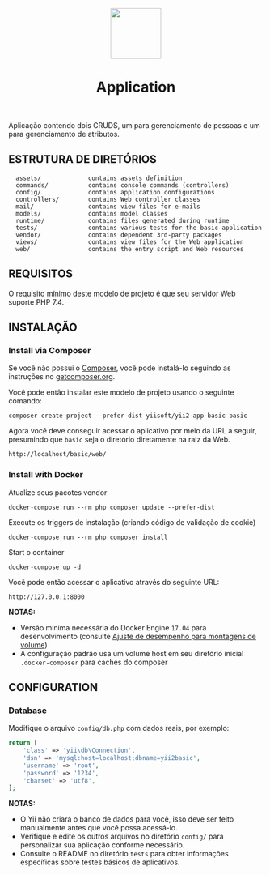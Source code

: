 <p align="center">
    <a href="https://github.com/yiisoft" target="_blank">
        <img src="https://avatars0.githubusercontent.com/u/993323" height="100px">
    </a>
    <h1 align="center">Application</h1>
    <br>
</p>

Aplicação contendo dois CRUDS, um para gerenciamento de pessoas e um para gerenciamento de atributos.

ESTRUTURA DE DIRETÓRIOS
-------------------

      assets/             contains assets definition
      commands/           contains console commands (controllers)
      config/             contains application configurations
      controllers/        contains Web controller classes
      mail/               contains view files for e-mails
      models/             contains model classes
      runtime/            contains files generated during runtime
      tests/              contains various tests for the basic application
      vendor/             contains dependent 3rd-party packages
      views/              contains view files for the Web application
      web/                contains the entry script and Web resources



REQUISITOS
------------

O requisito mínimo deste modelo de projeto é que seu servidor Web suporte PHP 7.4.


INSTALAÇÃO
------------

### Install via Composer

Se você não possui o [Composer](https://getcomposer.org/), você pode instalá-lo seguindo as instruções
no [getcomposer.org](https://getcomposer.org/doc/00-intro.md#installation-nix).


Você pode então instalar este modelo de projeto usando o seguinte comando:

~~~
composer create-project --prefer-dist yiisoft/yii2-app-basic basic
~~~

Agora você deve conseguir acessar o aplicativo por meio da URL a seguir, presumindo que `basic` seja o diretório diretamente na raiz da Web.

~~~
http://localhost/basic/web/
~~~


### Install with Docker


Atualize seus pacotes vendor

    docker-compose run --rm php composer update --prefer-dist
    
Execute os triggers de instalação (criando código de validação de cookie)

    docker-compose run --rm php composer install    
    
Start o container

    docker-compose up -d
    
Você pode então acessar o aplicativo através do seguinte URL:

    http://127.0.0.1:8000

**NOTAS:** 
- Versão mínima necessária do Docker Engine `17.04` para desenvolvimento (consulte [Ajuste de desempenho para montagens de volume](https://docs.docker.com/docker-for-mac/osxfs-caching/))
- A configuração padrão usa um volume host em seu diretório inicial `.docker-composer` para caches do composer


CONFIGURATION
-------------

### Database

Modifique o arquivo `config/db.php` com dados reais, por exemplo:

```php
return [
    'class' => 'yii\db\Connection',
    'dsn' => 'mysql:host=localhost;dbname=yii2basic',
    'username' => 'root',
    'password' => '1234',
    'charset' => 'utf8',
];
```

**NOTAS:**
- O Yii não criará o banco de dados para você, isso deve ser feito manualmente antes que você possa acessá-lo.
- Verifique e edite os outros arquivos no diretório `config/` para personalizar sua aplicação conforme necessário.
- Consulte o README no diretório `tests` para obter informações específicas sobre testes básicos de aplicativos.


